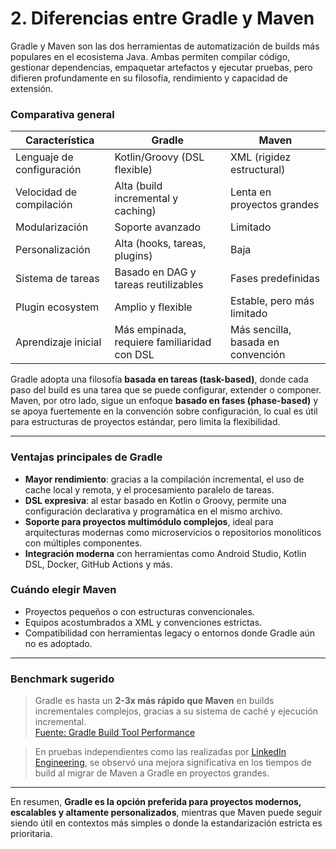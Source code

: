 # 2. Diferencias entre Gradle y Maven

Gradle y Maven son las dos herramientas de automatización de builds más populares en el ecosistema Java. Ambas permiten compilar código, gestionar dependencias, empaquetar artefactos y ejecutar pruebas, pero difieren profundamente en su filosofía, rendimiento y capacidad de extensión.

### Comparativa general

| **Característica**         | **Gradle**                           | **Maven**                     |
| -------------------------- | ------------------------------------ | ----------------------------- |
| Lenguaje de configuración  | Kotlin/Groovy (DSL flexible)         | XML (rigidez estructural)     |
| Velocidad de compilación   | Alta (build incremental y caching)   | Lenta en proyectos grandes    |
| Modularización             | Soporte avanzado                     | Limitado                      |
| Personalización            | Alta (hooks, tareas, plugins)        | Baja                          |
| Sistema de tareas          | Basado en DAG y tareas reutilizables| Fases predefinidas            |
| Plugin ecosystem           | Amplio y flexible                    | Estable, pero más limitado    |
| Aprendizaje inicial        | Más empinada, requiere familiaridad con DSL | Más sencilla, basada en convención |

Gradle adopta una filosofía **basada en tareas (task-based)**, donde cada paso del build es una tarea que se puede configurar, extender o componer. Maven, por otro lado, sigue un enfoque **basado en fases (phase-based)** y se apoya fuertemente en la convención sobre configuración, lo cual es útil para estructuras de proyectos estándar, pero limita la flexibilidad.

---

### Ventajas principales de Gradle

- **Mayor rendimiento**: gracias a la compilación incremental, el uso de cache local y remota, y el procesamiento paralelo de tareas.
- **DSL expresiva**: al estar basado en Kotlin o Groovy, permite una configuración declarativa y programática en el mismo archivo.
- **Soporte para proyectos multimódulo complejos**, ideal para arquitecturas modernas como microservicios o repositorios monolíticos con múltiples componentes.
- **Integración moderna** con herramientas como Android Studio, Kotlin DSL, Docker, GitHub Actions y más.

### Cuándo elegir Maven

- Proyectos pequeños o con estructuras convencionales.
- Equipos acostumbrados a XML y convenciones estrictas.
- Compatibilidad con herramientas legacy o entornos donde Gradle aún no es adoptado.

---

### Benchmark sugerido

> Gradle es hasta un **2-3x más rápido que Maven** en builds incrementales complejos, gracias a su sistema de caché y ejecución incremental.  
> [Fuente: Gradle Build Tool Performance](https://gradle.org/performance/)

> En pruebas independientes como las realizadas por [LinkedIn Engineering](https://engineering.linkedin.com/blog/2019/01/how-we-improved-our-gradle-build-times-by-over-40-percent), se observó una mejora significativa en los tiempos de build al migrar de Maven a Gradle en proyectos grandes.

---

En resumen, **Gradle es la opción preferida para proyectos modernos, escalables y altamente personalizados**, mientras que Maven puede seguir siendo útil en contextos más simples o donde la estandarización estricta es prioritaria.
